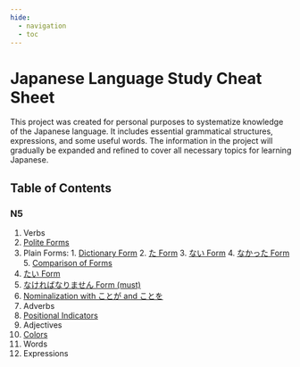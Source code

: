 ```yaml
---
hide:
  - navigation
  - toc
---
```


# Japanese Language Study Cheat Sheet

This project was created for personal purposes to systematize knowledge of the Japanese language. It includes essential grammatical structures, expressions, and some useful words. The information in the project will gradually be expanded and refined to cover all necessary topics for learning Japanese.

## Table of Contents

### N5

1. Verbs
  1. [Polite Forms](./n5/verbs/polite_form.md)
  2. Plain Forms:
    1. [Dictionary Form](./n5/verbs/vocab_form.md)
    2. [た Form](./n5/verbs/ta_form.md)
    3. [ない Form](./n5/verbs/nai_form.md)
    4. [なかった Form](./n5/verbs/nakata_form.md)
    5. [Comparison of Forms](./n5/verbs/comparison_form.md)
  3. [たい Form](./n5/verbs/tai_form.md)
  4. [なければなりません Form (must)](./n5/verbs/nakereba_form.md)
  5. [Nominalization with ことが and ことを](./n5/verbs/koto.md)
2. Adverbs
  1. [Positional Indicators](./n5/adverbs/positional_indicators.md)
3. Adjectives
  1. [Colors](./n5/adjective/colors.md)
4. Words
5. Expressions